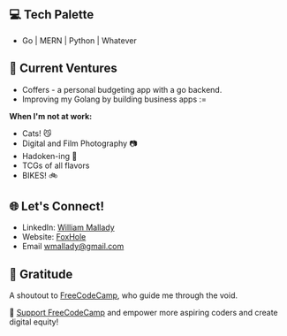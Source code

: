 
## 💻 Tech Palette
- Go | MERN | Python | Whatever

## 🦊 Current Ventures
- Coffers - a personal budgeting app with a go backend. 
- Improving my Golang by building business apps :=


**When I'm not at work:**
- Cats! 😼
- Digital and Film Photography 📷
- Hadoken-ing 🤜
- TCGs of all flavors
- BIKES! 🚲


## 🌐 Let's Connect!

- LinkedIn: [William Mallady](https://www.linkedin.com/in/william-mallady-45914816a/)
- Website: [FoxHole](https://foxx.uber.space)
- Email [wmallady@gmail.com](mailto:wmallady@gmail.com)


## 🌟 Gratitude
A shoutout to [FreeCodeCamp](https://www.freecodecamp.org/), who guide me through the void. 

🚀 [Support FreeCodeCamp](https://www.freecodecamp.org/donate) and empower more aspiring coders and create digital equity!
